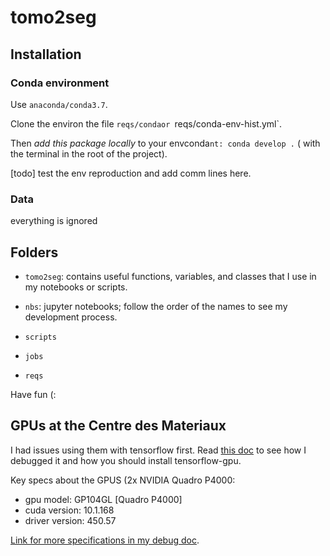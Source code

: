 # tomo2seg

## Installation

### Conda environment

Use `anaconda/conda3.7`.

Clone the environ the file `reqs/condaor `reqs/conda-env-hist.yml`.

Then *add this package locally* to your envconda`nt: conda develop .` ( with the terminal in the root of the project).

[todo] test the env reproduction and add comm lines here.

### Data

everything is ignored

## Folders

- `tomo2seg`: contains useful functions, variables, and classes that I use in my notebooks or scripts.

- `nbs`: jupyter notebooks; follow the order of the names to see my development process.

- `scripts`

- `jobs`

- `reqs`

Have fun (:


## GPUs at the Centre des Materiaux

I had issues using them with tensorflow first. Read [this doc](https://docs.google.com/document/d/10OktY72PNIowjBaNCPHcV-zyRyRYhGs7BUjEZalRPKA/edit?usp=sharing) to see how I debugged it and how you should install tensorflow-gpu.

Key specs about the GPUS (2x NVIDIA Quadro P4000:

- gpu model: GP104GL [Quadro P4000]
- cuda  version: 10.1.168
- driver version: 450.57

[Link for more specifications in my debug doc](https://docs.google.com/document/d/10OktY72PNIowjBaNCPHcV-zyRyRYhGs7BUjEZalRPKA/edit#bookmark=id.jj7oewgniyhv).
